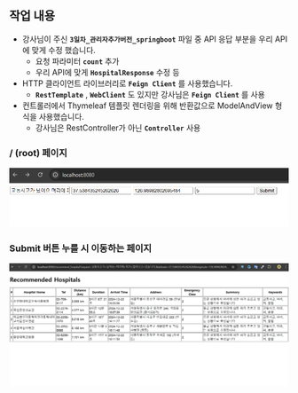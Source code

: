 ## 작업 내용
- 강사님이 주신 **`3일차_관리자추가버전_springboot`** 파일 중 API 응답 부분을 우리 API에 맞게 수정 했습니다.
    - 요청 파라미터 **`count`** 추가
    - 우리 API에 맞게 **`HospitalResponse`** 수정 등
- HTTP 클라이언트 라이브러리로 **`Feign Client`** 를 사용했습니다.
    - **`RestTemplate`** , **`WebClient`** 도 있지만 강사님은 **`Feign Client`** 를 사용
- 컨트롤러에서 Thymeleaf 템플릿 렌더링을 위해 반환값으로 ModelAndView 형식을 사용했습니다.
    - 강사님은 RestController가 아닌 **`Controller`** 사용
### / (root) 페이지
![/ 페이지 이미지](./assets/root.png)

### Submit 버튼 누를 시 이동하는 페이지
![Submit 버튼 누를 시 이동하는 페이지 이미지](./assets/clickSubmit.png)